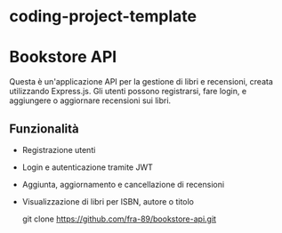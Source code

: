 # coding-project-template

# Bookstore API

Questa è un'applicazione API per la gestione di libri e recensioni, creata utilizzando Express.js. Gli utenti possono registrarsi, fare login, e aggiungere o aggiornare recensioni sui libri.

## Funzionalità

- Registrazione utenti
- Login e autenticazione tramite JWT
- Aggiunta, aggiornamento e cancellazione di recensioni
- Visualizzazione di libri per ISBN, autore o titolo

   git clone https://github.com/fra-89/bookstore-api.git
